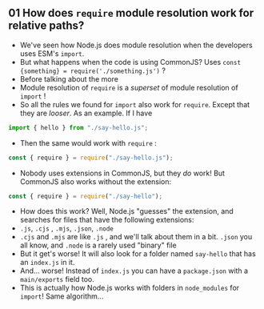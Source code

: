 ## 01 How does `require` module resolution work for relative paths?

- We've seen how Node.js does module resolution when the developers uses ESM's `import`.
- But what happens when the code is using CommonJS? Uses `const {something} = require('./something.js')` ?
- Before talking about the more
- Module resolution of `require` is a _superset_ of module resolution of `import` !
- So all the rules we found for `import` also work for `require`. Except that they are _looser_. As an example. If I have

```jsx
import { hello } from "./say-hello.js";
```

- Then the same would work with `require` :

```jsx
const { require } = require("./say-hello.js");
```

- Nobody uses extensions in CommonJS, but they _do_ work! But CommonJS also works without the extension:

```jsx
const { require } = require("./say-hello");
```

- How does this work? Well, Node.js "guesses" the extension, and searches for files that have the following extensions:
- `.js`, `.cjs` , `.mjs`, `.json`, `.node`
- `.cjs` and `.mjs` are like `.js` , and we'll talk about them in a bit. `.json` you all know, and `.node` is a rarely used "binary" file
- But it get's worse! It will also look for a folder named `say-hello` that has an `index.js` in it.
- And... worse! Instead of `index.js` you can have a `package.json` with a `main/exports` field too.
- This is actually how Node.js works with folders in `node_modules` for `import`! Same algorithm...
